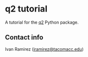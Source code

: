 # q2 tutorial

A tutorial for the [q2](https://github.com/astroChasqui/q2) Python package.

Contact info
------------

Ivan Ramirez (iramirez@tacomacc.edu)